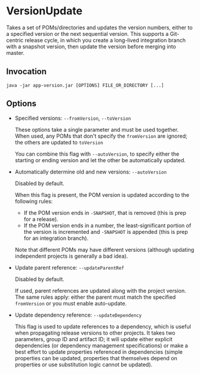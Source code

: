 # VersionUpdate

Takes a set of POMs/directories and updates the version numbers, either to a specified
version or the next sequential version. This supports a Git-centric release cycle, in
which you create a long-lived integration branch with a snapshot version, then update
the version before merging into master.


## Invocation

    java -jar app-version.jar [OPTIONS] FILE_OR_DIRECTORY [...]


## Options

* Specified versions: `--fromVersion`, `--toVersion`

  These options take a single parameter and must be used together. When used, any
  POMs that don't specify the `fromVersion` are ignored; the others are updated to
  `toVersion`

  You can combine this flag with `--autoVersion`, to specify either the starting or
  ending version and let the other be automatically updated.

* Automatically determine old and new versions: `--autoVersion`

  Disabled by default.

  When this flag is present, the POM version is updated according to the following
  rules:

  * If the POM version ends in `-SNAPSHOT`, that is removed (this is prep for a
    release).
  * If the POM version ends in a number, the least-significant portion of the
    version is incremented and `-SNAPSHOT` is appended (this is prep for an
    integration branch).

  Note that different POMs may have different versions (although updating independent
  projects is generally a bad idea).

* Update parent reference: `--updateParentRef`
  
  Disabled by default.

  If used, parent references are updated along with the project version. The same
  rules apply: either the parent must match the specified `fromVersion` or you must
  enable auto-update.

* Update dependency reference: `--updateDependency`
  
  This flag is used to update references to a dependency, which is useful when
  propagating release versions to other projects. It takes two parameters, group ID
  and artifact ID; it will update either explicit dependencies (or dependency
  management specifications) or make a best effort to update properties referenced
  in dependencies (simple properties can be updated, properties that themselves
  depend on properties or use substitution logic cannot be updated).
